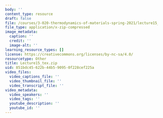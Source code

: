```yaml
---
body: ''
content_type: resource
draft: false
file: /courses/3-020-thermodynamics-of-materials-spring-2021/lecture15_tex.zip
file_type: application/x-zip-compressed
image_metadata:
  caption: ''
  credit: ''
  image-alt: ''
learning_resource_types: []
license: https://creativecommons.org/licenses/by-nc-sa/4.0/
resourcetype: Other
title: Lecture15_tex.zip
uid: 851bdc45-622b-44b5-9095-0f228cef225a
video_files:
  video_captions_file: ''
  video_thumbnail_file: ''
  video_transcript_file: ''
video_metadata:
  video_speakers: ''
  video_tags: ''
  youtube_description: ''
  youtube_id: ''
---
```

